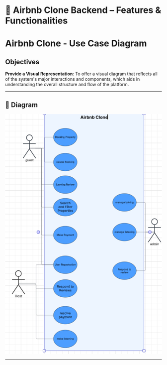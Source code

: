 # 📘 Airbnb Clone Backend – Features & Functionalities

# Airbnb Clone - Use Case Diagram

## Objectives



 **Provide a Visual Representation**: To offer a visual diagram that reflects all of the system's major interactions and components, which aids in understanding the overall structure and flow of the platform.

---


## 📎 Diagram

![Airbnb use_case](./use_case.png)

---
